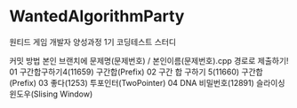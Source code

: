 # WantedAlgorithmParty
원티드 게임 개발자 양성과정 1기 코딩테스트 스터디 

커밋 방법
본인 브랜치에 문제명(문제번호) / 본인이름(문제번호).cpp 경로로 제출하기!
01	구간합구하기4(11659)	구간합(Prefix)
02	구간 합 구하기 5(11660)	구간합(Prefix)
03	좋다(1253)	투포인터(TwoPointer)
04	DNA 비밀번호(12891)	슬라이싱윈도우(Slising Window)
		
		
		
